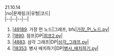 21.10.14   
|no|문제링크|유형|코드|   
|--|--|--|--|
1. |[49189](https://programmers.co.kr/learn/courses/30/lessons/49189). 가장 먼 노드|그래프, bfs|[가장_먼_노드.py](../20211014/가장_먼_노드.py)|
2. |[1890](https://www.acmicpc.net/problem/1890). 점프|DP|[점프2.py](../20211014/점프2.py)|
3. |[4883](https://www.acmicpc.net/problem/4883). 삼각 그래프|DP|[삼각_그래프.py](../20211014/삼각_그래프.py)|
4. |[18353](https://www.acmicpc.net/problem/18353). 병사 배치하기|DP|[병사_배치하기.py](../20211014/병사_배치하기.py)|